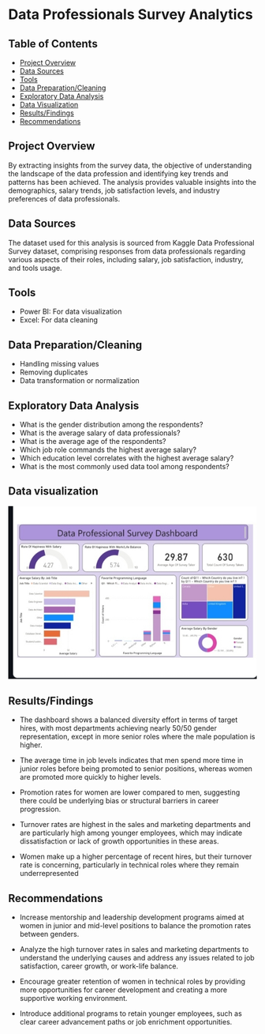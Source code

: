 # Data Professionals Survey Analytics

## Table of Contents
- [Project Overview](#project-overview)
- [Data Sources](#data-sources)
- [Tools](#tools)
- [Data Preparation/Cleaning](#data-preparationcleaning)
- [Exploratory Data Analysis](#exploratory-data-analysis)
- [Data Visualization](#data-visualization)
- [Results/Findings](#resultsfindings)
- [Recommendations](#recommendations)


## Project Overview
  By extracting insights from the survey data, the objective of understanding the landscape of the data profession and identifying key trends and patterns has been achieved. The analysis provides valuable insights into the demographics, salary trends, job satisfaction levels, and industry preferences of data professionals.
  
  ## Data Sources
The dataset used for this analysis is sourced from Kaggle Data Professional Survey dataset, comprising responses from data professionals regarding various aspects of their roles, including salary, job satisfaction, industry, and tools usage.

## Tools
- Power BI: For data visualization 
- Excel: For data cleaning


## Data Preparation/Cleaning
- Handling missing values
- Removing duplicates
- Data transformation or normalization


## Exploratory Data Analysis

- What is the gender distribution among the respondents?
- What is the average salary of data professionals?
- What is the average age of the respondents?
- Which job role commands the highest average salary?
- Which education level correlates with the highest average salary?
- What is the most commonly used data tool among respondents?

## Data visualization 
![Alt](Screenshot_20241110_151604_Chrome.jpg)

## Results/Findings

- The dashboard shows a balanced diversity effort in terms of target hires, with most departments achieving nearly 50/50 gender representation, except in more senior roles where the male population is higher.

- The average time in job levels indicates that men spend more time in junior roles before being promoted to senior positions, whereas women are promoted more quickly to higher levels.

- Promotion rates for women are lower compared to men, suggesting there could be underlying bias or structural barriers in career progression.

- Turnover rates are highest in the sales and marketing departments and are particularly high among younger employees, which may indicate dissatisfaction or lack of growth opportunities in these areas.

- Women make up a higher percentage of recent hires, but their turnover rate is concerning, particularly in technical roles where they remain underrepresented

## Recommendations

- Increase mentorship and leadership development programs aimed at women in junior and mid-level positions to balance the promotion rates between genders.

- Analyze the high turnover rates in sales and marketing departments to understand the underlying causes and address any issues related to job satisfaction, career growth, or work-life balance.

- Encourage greater retention of women in technical roles by providing more opportunities for career development and creating a more supportive working environment.

- Introduce additional programs to retain younger employees, such as clear career advancement paths or job enrichment opportunities.
